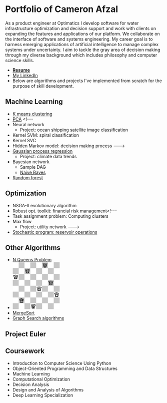 # Portfolio of Cameron Afzal
As a product engineer at Optimatics I develop software for water infrastructure optimization and decision support and work with clients on expanding the features and applications of our platform. We collaborate on the interface of software and systems engineering. My career goal is to harness emerging applications of artificial intelligence to manage complex systems under uncertainty. I aim to tackle the gray area of decision making through my diverse background which includes philosophy and computer science skills.
  * <b>[Resume](https://github.com/cafzal/Portfolio/blob/master/Cameron%20Afzal%20resume%20A.pdf)</b>
  * [My LinkedIn](https://www.linkedin.com/in/cameron-afzal-26a82a62/)
  * Below are algorithms and projects I've implemented from scratch for the purpose of skill development.

## Machine Learning
 - [K means clustering](https://github.com/cafzal/Portfolio/blob/master/kMeansClustering.py)
 - [PCA](https://github.com/cafzal/Portfolio/blob/master/PCA.py) <!--- 
 - Neural network
    - Project: ocean shipping satellite image classification
 - Kernel SVM: spiral classification
 - Kernel SVC
 - Hidden Markov model: decision making process --->
 - [Gaussian process regression](https://github.com/cafzal/Portfolio/blob/master/GaussianProcess.py)
    - Project: climate data trends
 - Bayesian network
    - Sample DAG
    - [Naive Bayes](https://github.com/cafzal/Portfolio/blob/master/naiveBayes.py)
 - [Random forest](https://github.com/cafzal/Portfolio/blob/master/randomForest.py)
 
## Optimization
 - NSGA-II evolutionary algorithm
 - [Robust opt. toolkit: financial risk management](https://github.com/cafzal/Portfolio/blob/master/robustFinancialRisk.py)<!--- 
 - Task assignment problem: Computing clusters
 - Max flow
    - Project: utility network --->
 - [Stochastic program: reservoir operations](https://github.com/cafzal/Portfolio/blob/master/stochasticReservoir.py)

## Other Algorithms
 <!--- - Traveling Salesman with Simulated Annealing
 - Knapsack Problem 
 - Convex Hull --->
 - [N Queens Problem](https://github.com/cafzal/Portfolio/blob/master/NQueensProblem.java)
 - <img src="https://github.com/cafzal/Portfolio/blob/master/Eight%20Queens%20Solution.png" height="150" width="150"></img>
 - [MergeSort](https://github.com/cafzal/Portfolio/blob/master/MergeSortPractice.java)
 - [Graph Search algorithms](https://github.com/cafzal/Portfolio/blob/master/GraphSearchAlgorithms.java)
 
 
## Project Euler 
   
## Coursework
  * Introduction to Computer Science Using Python
  * Object-Oriented Programming and Data Structures
  * Machine Learning
  * Computational Optimization
  * Decision Analysis
  * Design and Analysis of Algorithms
  * Deep Learning Specialization
